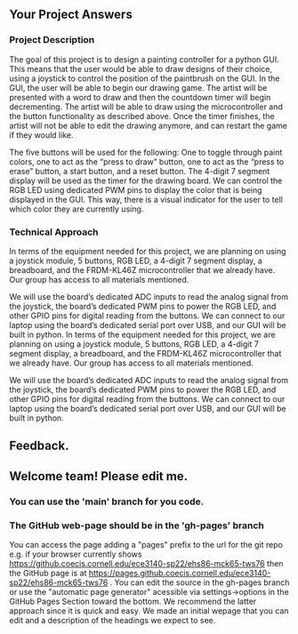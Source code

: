 ## Your Project Answers

### Project Description

The goal of this project is to design a painting controller for a python GUI. This means that the user would be able to draw designs of their choice, using a joystick to control the position of the paintbrush on the GUI. In the GUI, the user will be able to begin our drawing game. The artist will be presented with a word to draw and then the countdown timer will begin decrementing. The artist will be able to draw using the microcontroller and the button functionality as described above. Once the timer finishes, the artist will not be able to edit the drawing anymore, and can restart the game if they would like. 

The five buttons will be used for the following: One to toggle through paint colors, one to act as the “press to draw” button, one to act as the “press to erase” button, a start button, and a reset button. The 4-digit 7 segment display will be used as the timer for the drawing board. We can control the RGB LED using dedicated PWM pins to display the color that is being displayed in the GUI. This way, there is a visual indicator for the user to tell which color they are currently using.
### Technical Approach

In terms of the equipment needed for this project, we are planning on using a joystick module, 5 buttons, RGB LED, a 4-digit 7 segment display, a breadboard, and the FRDM-KL46Z microcontroller that we already have. Our group has access to all materials mentioned.

We will use the board’s dedicated ADC inputs to read the analog signal from the joystick, the board’s dedicated PWM pins to power the RGB LED, and other GPIO pins for digital reading from the buttons. We can connect to our laptop using the board’s dedicated serial port over USB, and our GUI will be built in python.
In terms of the equipment needed for this project, we are planning on using a joystick module, 5 buttons, RGB LED, a 4-digit 7 segment display, a breadboard, and the FRDM-KL46Z microcontroller that we already have. Our group has access to all materials mentioned.

We will use the board’s dedicated ADC inputs to read the analog signal from the joystick, the board’s dedicated PWM pins to power the RGB LED, and other GPIO pins for digital reading from the buttons. We can connect to our laptop using the board’s dedicated serial port over USB, and our GUI will be built in python.

## Feedback.

## Welcome team! Please edit me.
### You can use the 'main' branch for you code.
### The GitHub web-page should be in the 'gh-pages' branch
You can access the page adding a "pages" prefix to the url for the git repo e.g. if your browser currently shows https://github.coecis.cornell.edu/ece3140-sp22/ehs86-mck65-tws76 then the GitHub page is at https://pages.github.coecis.cornell.edu/ece3140-sp22/ehs86-mck65-tws76 . You can edit the source in the gh-pages branch or use the "automatic page generator" acessible via settings->options in the GitHub Pages Section toward the bottom. We recommend the latter approach since it is quick and easy. We made an initial wepage that you can edit and a description of the headings we expect to see.